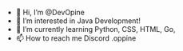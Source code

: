 - 👋 Hi, I’m @DevOpine
- 👀 I’m interested in Java Development!
- 🌱 I’m currently learning Python, CSS, HTML, Go,
- 📫 How to reach me Discord .oppine

<!---
DevOpine/DevOpine is a ✨ special ✨ repository because its `README.md` (this file) appears on your GitHub profile.
You can click the Preview link to take a look at your changes.
--->
